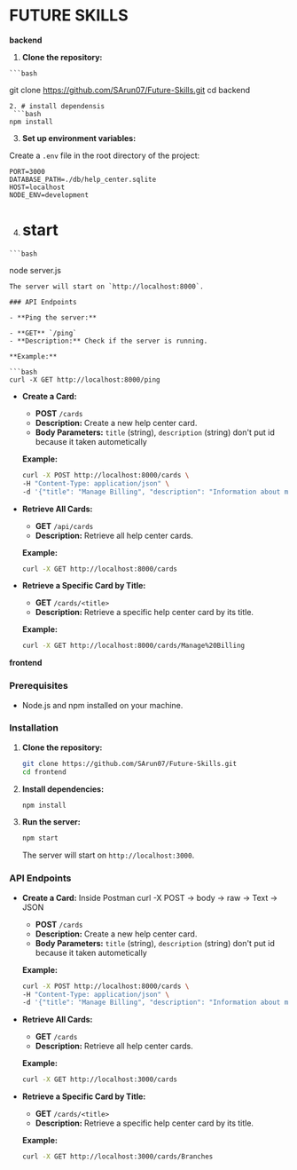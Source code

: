 # FUTURE SKILLS


 **backend**
   1. **Clone the repository:**

    ```bash
   git clone https://github.com/SArun07/Future-Skills.git
   cd backend
   ```
   2. # install dependensis
    ```bash
   npm install
   ```

   3. **Set up environment variables:**

   Create a `.env` file in the root directory of the project:

   ```plaintext
   PORT=3000
   DATABASE_PATH=./db/help_center.sqlite
   HOST=localhost
   NODE_ENV=development
   ```

   4. # start
    ```bash
   node server.js
   ```
   The server will start on `http://localhost:8000`.

### API Endpoints

- **Ping the server:**

  - **GET** `/ping`
  - **Description:** Check if the server is running.

  **Example:**

  ```bash
  curl -X GET http://localhost:8000/ping
  ```

- **Create a Card:**

  - **POST** `/cards`
  - **Description:** Create a new help center card.
  - **Body Parameters:** `title` (string), `description` (string) don't put id because it taken autometically

  **Example:**

  ```bash
  curl -X POST http://localhost:8000/cards \
  -H "Content-Type: application/json" \
  -d '{"title": "Manage Billing", "description": "Information about managing your billing details."}'
  ```

- **Retrieve All Cards:**

  - **GET** `/api/cards`
  - **Description:** Retrieve all help center cards.

  **Example:**

  ```bash
  curl -X GET http://localhost:8000/cards
  ```

- **Retrieve a Specific Card by Title:**

  - **GET** `/cards/<title>`
  - **Description:** Retrieve a specific help center card by its title.

  **Example:**

  ```bash
  curl -X GET http://localhost:8000/cards/Manage%20Billing
  ```


**frontend**

### Prerequisites

- Node.js and npm installed on your machine.

### Installation

1. **Clone the repository:**

   ```bash
   git clone https://github.com/SArun07/Future-Skills.git
   cd frontend
   ```
2. **Install dependencies:**

   ```bash
   npm install
   ```
3. **Run the server:**

   ```bash
   npm start
   ```
   The server will start on `http://localhost:3000`.

### API Endpoints

- **Create a Card:**
   Inside Postman curl -X POST -> body -> raw -> Text -> JSON 

  - **POST** `/cards`
  - **Description:** Create a new help center card.
  - **Body Parameters:** `title` (string), `description` (string) don't put id because it taken autometically

  **Example:**
   
  ```bash
  curl -X POST http://localhost:8000/cards \
  -H "Content-Type: application/json" \
  -d '{"title": "Manage Billing", "description": "Information about managing your billing details."}'
  ```

- **Retrieve All Cards:**

  - **GET** `/cards`
  - **Description:** Retrieve all help center cards.

  **Example:**

  ```bash
  curl -X GET http://localhost:3000/cards
  ```

- **Retrieve a Specific Card by Title:**

  - **GET** `/cards/<title>`
  - **Description:** Retrieve a specific help center card by its title.

  **Example:**

  ```bash
  curl -X GET http://localhost:3000/cards/Branches
  ```
